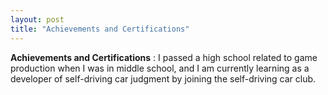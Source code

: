 ```yaml
---
layout: post
title: "Achievements and Certifications"
---
```

**Achievements and Certifications** : I passed a high school related to game production when I was in middle school, and I am currently learning as a developer of self-driving car judgment by joining the self-driving car club.

